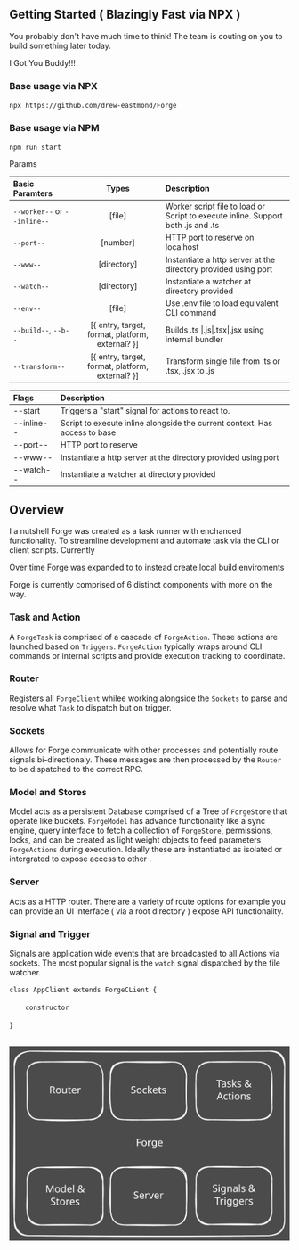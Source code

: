 ## Getting Started ( Blazingly Fast via NPX )

You probably don't have much time to think! The team is couting on you to build something later today. 

I Got You Buddy!!!


### Base usage via NPX
```
npx https://github.com/drew-eastmond/Forge 
```
### Base usage via NPM 
```
npm run start 
```

Params

| Basic Paramters | Types | Description |
| :---         |     :---:      | :---         |
| `--worker--` or `--inline--`   | [file]     | Worker script file to load or Script to execute inline. Support both .js and .ts    |
| `--port--`     | [number]       | HTTP port to reserve on localhost  |
| `--www--`     | [directory]       | Instantiate a http server at the directory provided using port    |
| `--watch--`     | [directory]       | Instantiate a watcher at directory provided     |
| `--env--`     | [file]       | Use .env file to load equivalent CLI command    |
| `--build--`, `--b--`     | [{ entry, target, format, platform, external? }]       | Builds  .ts \|.js\|.tsx\|.jsx using internal bundler    |
| `--transform--`    | [{ entry, target, format, platform, external? }]       | Transform single file from  .ts or .tsx, .jsx to .js    |




| Flags | Description |
| :---         | :---         |
| --start   | Triggers a "start" signal for actions to react to. |
| --inline--     | Script to execute inline alongside the current context. Has access to base     |
| --port--     | HTTP port to reserve   |
| --www--      | Instantiate a http server at the directory provided using port    |
| --watch--     | Instantiate a watcher at directory provided     |


## Overview

I a nutshell Forge was created as a task runner with enchanced functionality. To streamline development and automate task via the CLI or client scripts. Currently 

Over time Forge was expanded to to instead create local build enviroments

Forge is currently comprised of 6 distinct components with more on the way. 

### Task and Action
A `ForgeTask` is comprised of a cascade of `ForgeAction`. These actions are launched based on `Triggers`. `ForgeAction` typically wraps around CLI commands or internal scripts and provide execution tracking to coordinate. 

### Router
Registers all `ForgeClient` whilee working alongside the `Sockets` to parse and resolve what `Task` to dispatch but on trigger.

### Sockets
Allows for Forge communicate with other processes and potentially route signals bi-directionaly. These messages are then processed by the `Router` to be dispatched to the correct RPC.

### Model and Stores
Model acts as a persistent Database comprised of a Tree of `ForgeStore` that operate like buckets. `ForgeModel` has advance functionality like a sync engine, query interface to fetch a collection of `ForgeStore`, permissions, locks, and can be created as light weight objects to feed parameters `ForgeActions` during execution. Ideally these are instantiated as isolated or intergrated to expose access to other .

### Server
Acts as a HTTP router. There are a variety of route options for example you can 
provide an UI interface ( via a root directory )
expose API functionality.

### Signal and Trigger
Signals are application wide events that are broadcasted to all Actions via sockets. The most popular signal is the `watch` signal dispatched by the file watcher.


```
class AppClient extends ForgeCLient {

	constructor

}


```



<picture>
 <source media="(prefers-color-scheme: dark)" srcset="https://github.com/drew-eastmond/Forge/blob/main/docs/forge-overview-dark.svg">
 <source media="(prefers-color-scheme: light)" srcset="https://github.com/drew-eastmond/Forge/blob/main/docs/forge-overview-light.svg">
 <img alt="YOUR-ALT-TEXT" src="https://github.com/drew-eastmond/Forge/blob/main/docs/forge-overview.svg">
</picture>
